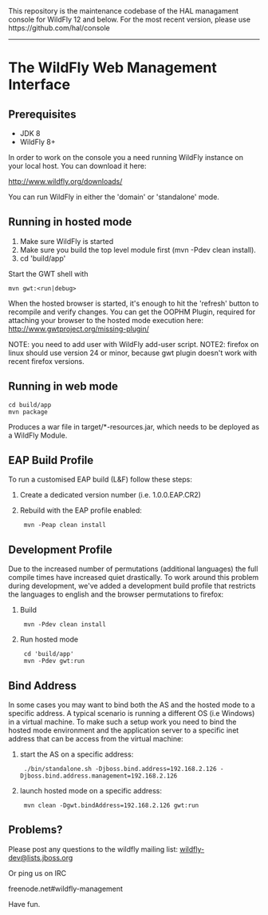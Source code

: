 <div class="alert alert-warning">
This repository is the maintenance codebase of the HAL managament console for WildFly 12 and below. For the most recent version, please use https://github.com/hal/console
</div>

---

# The WildFly Web Management Interface

## Prerequisites

- JDK 8
- WildFly 8+

In order to work on the console you a need running WildFly
instance on your local host. You can download it here:

<http://www.wildfly.org/downloads/>

You can run WildFly in either the 'domain' or 'standalone' mode.

## Running in hosted mode

1. Make sure WildFly is started
2. Make sure you build the top level module first (mvn -Pdev clean install).
3. cd 'build/app'

Start the GWT shell with

    mvn gwt:<run|debug>

When the hosted browser is started, it's enough to hit the 'refresh' button to recompile
and verify changes. You can get the OOPHM Plugin, required for attaching your browser to the
hosted mode execution here: http://www.gwtproject.org/missing-plugin/

NOTE: you need to add user with WildFly add-user script.
NOTE2: firefox on linux should use version 24 or minor, because gwt plugin doesn't work with recent firefox versions.

## Running in web mode

    cd build/app
    mvn package

Produces a war file in target/*-resources.jar, which needs to be deployed as a WildFly Module.


## EAP Build Profile

To run a customised EAP build (L&F) follow these steps:

1. Create a dedicated version number (i.e. 1.0.0.EAP.CR2)
2. Rebuild with the EAP profile enabled:

        mvn -Peap clean install

## Development Profile

Due to the increased number of permutations (additional languages) the full compile times have increased quiet drastically. To work around this problem during development, we've added a development build profile that restricts the languages to english and the browser permutations to firefox:

1. Build

        mvn -Pdev clean install

2. Run hosted mode

        cd 'build/app'
        mvn -Pdev gwt:run


## Bind Address

In some cases you may want to bind both the AS and the hosted mode to a specific address. A typical scenario is running a different OS (i.e Windows) in a virtual machine. To make such a setup work you need to bind the hosted mode environment and the application server to a specific inet address that can be access from the virtual machine:

1. start the AS on a specific address:

        ./bin/standalone.sh -Djboss.bind.address=192.168.2.126 -Djboss.bind.address.management=192.168.2.126

2. launch hosted mode on a specific address:

        mvn clean -Dgwt.bindAddress=192.168.2.126 gwt:run

## Problems?

Please post any questions to the wildfly mailing list:
wildfly-dev@lists.jboss.org

Or ping us on IRC

freenode.net#wildfly-management

Have fun.
